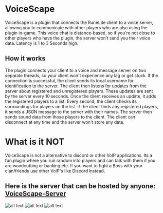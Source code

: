 # VoiceScape
VoiceScape is a plugin that connects the RuneLite client to a voice server, allowing you to communicate with other players who are also using the plugin in-game. This voice chat is distance-based, so if you're not close to other players who have the plugin, the server won't send you their voice data. Latency is 1 to 3 Seconds high.

## How it works
The plugin connects your client to a voice and message server on two separate threads, so your client won't experience any lag or get stuck. If the connection is successful, the client sends its local username for identification to the server. The client then listens for updates from the server about registered and unregistered players. These updates are sent by the server every 10 seconds. Once the client receives an update, it adds the registered players to a list. Every second, the client checks its surroundings for players on the list. If the client finds any registered players, it sends a JSON message to the server with their names. The server then sends sound data from those players to the client. The client can disconnect at any time and the server won't store any data.

# What is it NOT
VoiceScape is not a alternative to discord or other VoIP applications.
Its a fun plugin where you run random into players and can talk with them if you are woodcutting or banking etc.
If you want to fight a Boss with your clan/friends use other VoIP's like Discord instead.

## Here is the server that can be hosted by anyone: <br/> [VoiceScape-Server](https://github.com/derfurkan/VoiceScape-Server)
![alt text](https://i.ibb.co/bsYHxZ4/Screenshot-1.png)
![alt text](https://i.ibb.co/YPRGTgh/Screenshot-2.png)
![alt text](https://i.ibb.co/yNspb7M/Screenshot-1.png)
